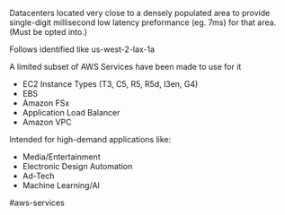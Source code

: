 Datacenters located very close to a densely populated area to provide single-digit millisecond low latency preformance (eg. 7ms) for that area. (Must be opted into.)

Follows identified like us-west-2-lax-1a

A limited subset of AWS Services have been made to use for it
- EC2 Instance Types (T3, C5, R5, R5d, l3en, G4)
- EBS
- Amazon FSx
- Application Load Balancer
- Amazon VPC

Intended for high-demand applications like:
- Media/Entertainment
- Electronic Design Automation
- Ad-Tech
- Machine Learning/AI


#aws-services 